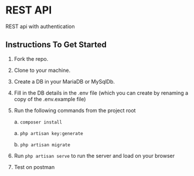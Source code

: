 # REST API

REST api with authentication

## Instructions To Get Started

1. Fork the repo.

2. Clone to your machine.

3. Create a DB in your MariaDB or MySqlDb. 

4. Fill in the DB details in the .env file (which you can create by renaming a copy of the .env.example file)

5. Run the following commands from the project root

	a. `composer install`
   
    a. `php artisan key:generate`
    
    b. `php artisan migrate`
    
    
6. Run `php artisan serve` to run the server and load on your browser

7. Test on postman


